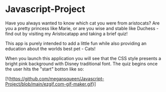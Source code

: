 # Javascript-Project
Have you always wanted to know which cat you were from aristocats? Are you a pretty princess like Marie, or are you wise and stable like Duchess - find out by visiting my Aristocatapp and taking a brief quiz!

This app is purely intended to add a little fun while also providing an education about the worlds best pet - Cats!

When you launch this application you will see that the CSS style presents a bright pink background with Disney traditional font. The quiz begins once the user hits the "start" botton like so:

[!(https://github.com/megansqueen/Javascript-Project/blob/main/ezgif.com-gif-maker.gif)]